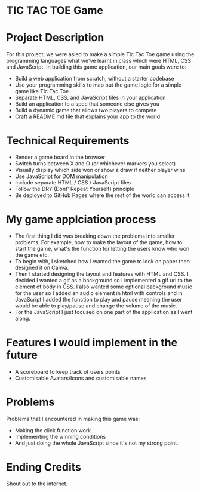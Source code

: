 # TIC TAC TOE Game

# Project Description 
For this project, we were asled to make a simple Tic Tac Toe game using the programming languages what we've learnt in class which were HTML, CSS and JavaScript. In building this game application, our main goals were to:
- Build a web application from scratch, without a starter codebase
- Use your programming skills to map out the game logic for a simple game like Tic Tac Toe
- Separate HTML, CSS, and JavaScript files in your application
- Build an application to a spec that someone else gives you
- Build a dynamic game that allows two players to compete
- Craft a README.md file that explains your app to the world

# Technical Requirements
- Render a game board in the browser
- Switch turns between X and O (or whichever markers you select)
- Visually display which side won or show a draw if neither player wins
- Use JavaScript for DOM manipulation
- Include separate HTML / CSS / JavaScript files
- Follow the DRY (Dont' Repeat Yourself) principle
- Be deployed to GitHub Pages where the rest of the world can access it

# My game applciation process
- The first thing I did was breaking down the problems into smaller problems. For example, how to make the layout of the game, how to start the game, what's the function for letting the users know who won the game etc. 
- To begin with, I sketched how I wanted the game to look on paper then designed it on Canva. 
- Then I started designing the layout and features with HTML and CSS. I decided I wanted a gif as a background so I implemented a gif url to the element of body in CSS. I also wanted some optional background music for the user so I added an audio element in html with controls and in JavaScript I added the function to play and pause meaning the user would be able to play/pause and change the volume of the music. 
- For the JavaScript I just focused on one part of the application as I went along. 

# Features I would implement in the future 
- A scoreboard to keep track of users points 
- Customisable Avatars/Icons and customisable names 

# Problems 
Problems that I encountered in making this game was:
- Making the click function work
- Implementing the winning conditions
- And just doing the whole JavaScript since it's not my strong point. 

# Ending Credits 
Shout out to the internet. 